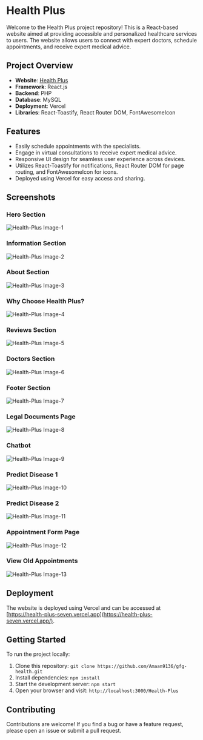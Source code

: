 # Health Plus

Welcome to the Health Plus project repository! This is a React-based website aimed at providing accessible and personalized healthcare services to users. The website allows users to connect with expert doctors, schedule appointments, and receive expert medical advice.

## Project Overview

- **Website**: [Health Plus](https://health-plus-seven.vercel.app)
- **Framework**: React.js
- **Backend**: PHP
- **Database**: MySQL
- **Deployment**: Vercel
- **Libraries**: React-Toastify, React Router DOM, FontAwesomeIcon

## Features

- Easily schedule appointments with the specialists.
- Engage in virtual consultations to receive expert medical advice.
- Responsive UI design for seamless user experience across devices.
- Utilizes React-Toastify for notifications, React Router DOM for page routing, and FontAwesomeIcon for icons.
- Deployed using Vercel for easy access and sharing.

## Screenshots

### Hero Section

![Health-Plus Image-1](screenshots/Screenshot%20(164).png)

### Information Section

![Health-Plus Image-2](screenshots/Screenshot%20(165).png)

### About Section

![Health-Plus Image-3](screenshots/Screenshot%20(166).png)

### Why Choose Health Plus?

![Health-Plus Image-4](screenshots/Screenshot%20(167).png)

### Reviews Section

![Health-Plus Image-5](screenshots/Screenshot%20(168).png)

### Doctors Section

![Health-Plus Image-6](screenshots/Screenshot%20(169).png)

### Footer Section

![Health-Plus Image-7](screenshots/Screenshot%20(170).png)

### Legal Documents Page

![Health-Plus Image-8](screenshots/Screenshot%20(176).png)

### Chatbot 

![Health-Plus Image-9](screenshots/Screenshot%20(171).png)

### Predict Disease 1

![Health-Plus Image-10](screenshots/Screenshot%20(172).png)

### Predict Disease 2
![Health-Plus Image-11](screenshots/Screenshot%20(175).png)

### Appointment Form Page

![Health-Plus Image-12](screenshots/Screenshot%20(173).png)

### View Old Appointments

![Health-Plus Image-13](screenshots/Screenshot%20(174).png)

## Deployment

The website is deployed using Vercel and can be accessed at [https://health-plus-seven.vercel.app](https://health-plus-seven.vercel.app/).

## Getting Started

To run the project locally:

1. Clone this repository: `git clone https://github.com/Amaan9136/gfg-health.git`
2. Install dependencies: `npm install`
3. Start the development server: `npm start`
4. Open your browser and visit: `http://localhost:3000/Health-Plus`

## Contributing

Contributions are welcome! If you find a bug or have a feature request, please open an issue or submit a pull request.